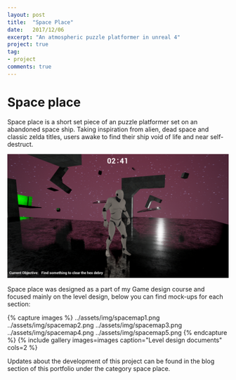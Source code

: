 ```yaml
---
layout: post
title:  "Space Place"
date:   2017/12/06
excerpt: "An atmospheric puzzle platformer in unreal 4"
project: true
tag:
- project
comments: true
---
```


# Space place
Space place is a short set piece of an puzzle platformer set on an abandoned space ship. Taking inspiration from alien, dead space and classic zelda titles, users awake to find their ship void of life and near self-destruct.

<img src="../assets/img/space_place.PNG">

Space place was designed as a part of my Game design course and focused mainly on the level design, below you can find mock-ups for each section:

{% capture images %} ../assets/img/spacemap1.png ../assets/img/spacemap2.png ../assets/img/spacemap3.png ../assets/img/spacemap4.png ../assets/img/spacemap5.png {% endcapture %} {% include gallery images=images caption="Level design documents" cols=2 %}

Updates about the development of this project can be found in the blog section of this portfolio under the category space place.
